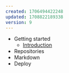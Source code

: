```yaml
---
created: 1706494422248
updated: 1708822189338
version: 9
---
```


- <span id="2024-02-25-08-32-13-d52a">Getting started</span>
  - [Introduction](docs/2024-02-25-08-49-47-2c2c.md)
- <span id="2024-01-29-10-15-16-6vfj">Repositories</span>
- <span id="2024-01-29-10-16-01-y7wx">Markdown</span>
- <span id="2024-01-29-10-17-22-71yz">Deploy</span>
